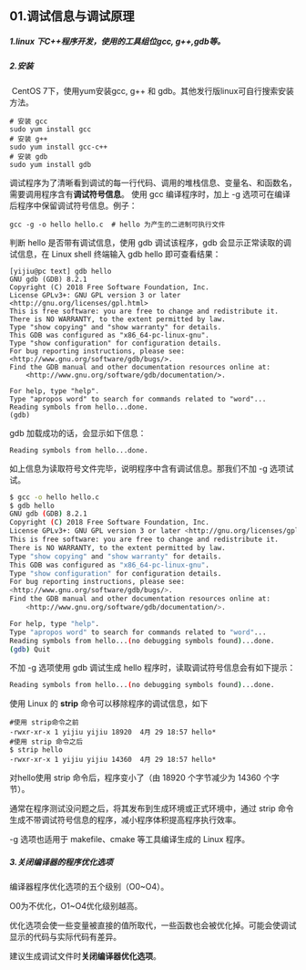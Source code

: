 ## 01.调试信息与调试原理

##### 1.linux 下C++程序开发，使用的工具组位gcc, g++,gdb等。



##### 2.安装

​	CentOS 7下，使用yum安装gcc, g++ 和 gdb。其他发行版linux可自行搜索安装方法。

```shell
# 安装 gcc
sudo yum install gcc
# 安装 g++
sudo yum install gcc-c++
# 安装 gdb
sudo yum install gdb
```

调试程序为了清晰看到调试的每一行代码、调用的堆栈信息、变量名、和函数名，需要调用程序含有**调试符号信息**。 使用 gcc 编译程序时，加上 -g 选项可在编译后程序中保留调试符号信息。例子：

```shell
gcc -g -o hello hello.c  # hello 为产生的二进制可执行文件
```

判断 hello 是否带有调试信息，使用 gdb 调试该程序，gdb 会显示正常读取的调试信息，在 Linux shell 终端输入 gdb hello 即可查看结果：

```shell
[yijiu@pc text] gdb hello 
GNU gdb (GDB) 8.2.1
Copyright (C) 2018 Free Software Foundation, Inc.
License GPLv3+: GNU GPL version 3 or later <http://gnu.org/licenses/gpl.html>
This is free software: you are free to change and redistribute it.
There is NO WARRANTY, to the extent permitted by law.
Type "show copying" and "show warranty" for details.
This GDB was configured as "x86_64-pc-linux-gnu".
Type "show configuration" for configuration details.
For bug reporting instructions, please see:
<http://www.gnu.org/software/gdb/bugs/>.
Find the GDB manual and other documentation resources online at:
    <http://www.gnu.org/software/gdb/documentation/>.

For help, type "help".
Type "apropos word" to search for commands related to "word"...
Reading symbols from hello...done.
(gdb) 
```

gdb 加载成功的话，会显示如下信息：

```shell
Reading symbols from hello...done.
```

如上信息为读取符号文件完毕，说明程序中含有调试信息。那我们不加 -g 选项试试。

```bash
$ gcc -o hello hello.c
$ gdb hello
GNU gdb (GDB) 8.2.1
Copyright (C) 2018 Free Software Foundation, Inc.
License GPLv3+: GNU GPL version 3 or later <http://gnu.org/licenses/gpl.html>
This is free software: you are free to change and redistribute it.
There is NO WARRANTY, to the extent permitted by law.
Type "show copying" and "show warranty" for details.
This GDB was configured as "x86_64-pc-linux-gnu".
Type "show configuration" for configuration details.
For bug reporting instructions, please see:
<http://www.gnu.org/software/gdb/bugs/>.
Find the GDB manual and other documentation resources online at:
    <http://www.gnu.org/software/gdb/documentation/>.

For help, type "help".
Type "apropos word" to search for commands related to "word"...
Reading symbols from hello...(no debugging symbols found)...done.
(gdb) Quit

```

不加 -g 选项使用 gdb 调试生成 hello 程序时，读取调试符号信息会有如下提示：

```bash
Reading symbols from hello...(no debugging symbols found)...done.
```

使用 Linux 的 **strip** 命令可以移除程序的调试信息，如下

```shell
#使用 strip命令之前
-rwxr-xr-x 1 yijiu yijiu 18920  4月 29 18:57 hello*
#使用 strip 命令之后
$ strip hello
-rwxr-xr-x 1 yijiu yijiu 14360  4月 29 18:57 hello*
```

对hello使用 strip 命令后，程序变小了（由 18920 个字节减少为 14360 个字节）。

通常在程序测试没问题之后，将其发布到生成环境或正式环境中，通过 strip 命令生成不带调试符号信息的程序，减小程序体积提高程序执行效率。

-g 选项也适用于 makefile、cmake 等工具编译生成的 Linux 程序。



##### 3.关闭编译器的程序优化选项

编译器程序优化选项的五个级别（O0~O4）。

O0为不优化，O1~O4优化级别越高。

优化选项会使一些变量被直接的值所取代，一些函数也会被优化掉。可能会使调试显示的代码与实际代码有差异。

建议生成调试文件时**关闭编译器优化选项**。